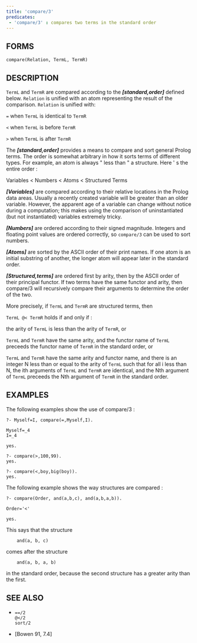 ```yaml
---
title: 'compare/3'
predicates:
 - 'compare/3' : compares two terms in the standard order
---
```


## FORMS
```
compare(Relation, TermL, TermR)
```
## DESCRIPTION

`TermL` and `TermR` are compared according to the
**_[standard,order]_**
defined below. `Relation` is unified with an atom representing the result of the comparison. `Relation` is unified with:

`=` when `TermL` is identical to `TermR`

`<` when `TermL` is before `TermR`

`>` when `TermL` is after `TermR`

The
**_[standard,order]_**
provides a means to compare and sort general Prolog terms. The order is somewhat arbitrary in how it sorts terms of different types. For example, an atom is always " less than " a structure. Here ' s the entire order :

Variables &lt; Numbers &lt; Atoms &lt; Structured Terms

**_[Variables]_**
are compared according to their relative locations in the Prolog data areas. Usually a recently created variable will be greater than an older variable. However, the apparent age of a variable can change without notice during a computation; this makes using the comparison of uninstantiated (but not instantiated) variables extremely tricky.

**_[Numbers]_**
are ordered according to their signed magnitude. Integers and floating point values are ordered correctly, so `compare/3` can be used to sort numbers.

**_[Atoms]_**
are sorted by the ASCII order of their print names. If one atom is an initial substring of another, the longer atom will appear later in the standard order.

**_[Structured,terms]_**
are ordered first by arity, then by the ASCII order of their principal functor. If two terms have the same functor and arity, then compare/3 will recursively compare their arguments to determine the order of the two.

More precisely, if `TermL` and `TermR` are structured terms, then

`TermL @< TermR` holds if and only if :

the arity of `TermL` is less than the arity of `TermR`, or

`TermL` and `TermR` have the same arity, and the functor name of `TermL` preceeds
the functor name of `TermR` in the standard order, or

`TermL` and `TermR` have the same arity and functor name, 
and there is an integer N less than or equal to the arity of `TermL` such that for all i less than N,
the ith arguments of `TermL` and `TermR` are identical, and
the Nth argument of `TermL` preceeds the Nth argument of `TermR` in the standard order.

## EXAMPLES

The following examples show the use of compare/3 :

```
?- Myself=I, compare(=,Myself,I).

Myself=_4
I=_4

yes.

?- compare(>,100,99).
yes.

?- compare(<,boy,big(boy)).
yes.
```

The following example shows the way structures are compared :

```
?- compare(Order, and(a,b,c), and(a,b,a,b)).

Order='<'

yes.
```

This says that the structure
```
    and(a, b, c)
```
comes after the structure
```
    and(a, b, a, b)
```
in the standard order, because the second structure has a greater arity than the first.


## SEE ALSO

- `==/2`  
`@</2`  
`sort/2`

- [Bowen 91, 7.4]
